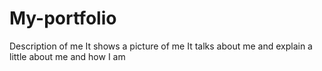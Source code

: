 # My-portfolio
Description of me
It shows a picture of me 
It talks about me and explain a little about me and how I am
